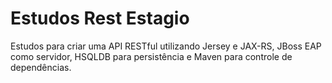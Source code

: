 # Estudos Rest Estagio

Estudos para criar uma API RESTful utilizando Jersey e JAX-RS, JBoss EAP como servidor, HSQLDB para persistência e Maven para controle de dependências.